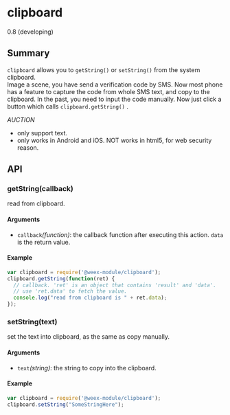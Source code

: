 # clipboard
<span class="weex-version">0.8 (developing)</span>

## Summary

`clipboard` allows you to `getString()` or `setString()` from the system clipboard.<br>
Image a scene, you have send a verification code by SMS. Now most phone has a feature to capture the code from whole SMS text, and copy to the clipboard. In the past, you need to input the code manually. Now just click a button which calls `clipboard.getString()` .<p>

*AUCTION* 
- only support text. 
- only works in Android and iOS. NOT works in html5, for web security reason.

## API

### getString(callback)

read from clipboard.

#### Arguments

* `callback`*(function)*: the callback function after executing this action. `data` is the return value. 

#### Example

```javascript
var clipboard = require('@weex-module/clipboard');
clipboard.getString(function(ret) {
  // callback. 'ret' is an object that contains 'result' and 'data'.
  // use 'ret.data' to fetch the value.
  console.log("read from clipboard is " + ret.data);
});
```

### setString(text)

set the text into clipboard, as the same as copy manually. 

#### Arguments

* `text`*(string)*: the string to copy into the clipboard.

#### Example

```javascript
var clipboard = require('@weex-module/clipboard');
clipboard.setString("SomeStringHere");
```

